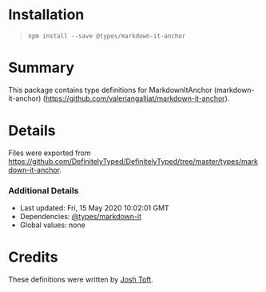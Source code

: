 # Installation
> `npm install --save @types/markdown-it-anchor`

# Summary
This package contains type definitions for MarkdownItAnchor (markdown-it-anchor) (https://github.com/valeriangalliat/markdown-it-anchor).

# Details
Files were exported from https://github.com/DefinitelyTyped/DefinitelyTyped/tree/master/types/markdown-it-anchor.

### Additional Details
 * Last updated: Fri, 15 May 2020 10:02:01 GMT
 * Dependencies: [@types/markdown-it](https://npmjs.com/package/@types/markdown-it)
 * Global values: none

# Credits
These definitions were written by [Josh Toft](https://github.com/seryl).
